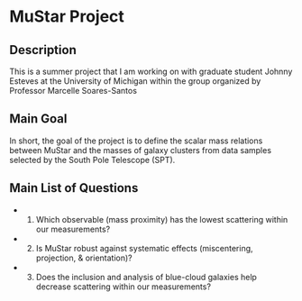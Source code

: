 # MuStar Project 

## Description
This is a summer project that I am working on with graduate student Johnny Esteves 
at the University of Michigan within the group organized by Professor Marcelle Soares-Santos 
## Main Goal
In short, the goal of the project is to define the scalar mass relations between MuStar and the masses of galaxy clusters
from data samples selected by the South Pole Telescope (SPT).
## Main List of Questions
- 1. Which observable (mass proximity) has the lowest scattering within our measurements?
- 2. Is MuStar robust against systematic effects (miscentering, projection, & orientation)?
- 3. Does the inclusion and analysis of blue-cloud galaxies help decrease scattering within our measurements?
